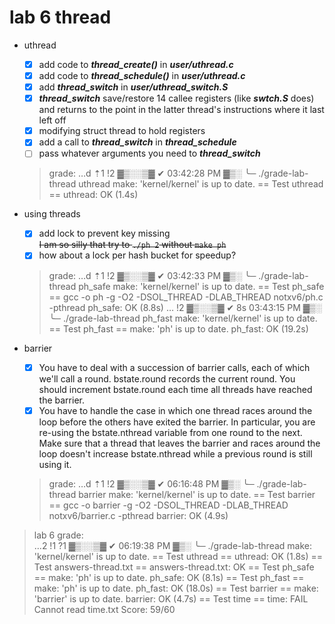 # lab 6 thread

* uthread <br>
    * [x] add code to ***thread_create()*** in ***user/uthread.c***
    * [x] add code to ***thread_schedule()*** in ***user/uthread.c***
    * [x] add ***thread_switch*** in ***user/uthread_switch.S***
    * [x] ***thread_switch*** save/restore 14 callee registers (like ***swtch.S*** does) and returns to the point in the latter thread's instructions where it last left off
    * [x] modifying struct thread to hold registers
    * [x] add a call to ***thread_switch*** in ***thread_schedule***
    * [ ] pass whatever arguments you need to ***thread_switch***
    > grade:
    …d ⇡1 !2 ▓▒░░▒▓ ✔  03:42:28 PM ▓▒░
╰─ ./grade-lab-thread uthread
make: 'kernel/kernel' is up to date.
== Test uthread == uthread: OK (1.4s) 

* using threads <br>
    * [x] add lock to prevent key missing  
    ~~I am so silly that try to `./ph 2` without `make ph`~~
    * [x] how about a lock per hash bucket for speedup?
    > grade:
    …d ⇡1 !2 ▓▒░░▒▓ ✔  03:42:33 PM ▓▒░
╰─ ./grade-lab-thread ph_safe
make: 'kernel/kernel' is up to date.
== Test ph_safe == gcc -o ph -g -O2 -DSOL_THREAD -DLAB_THREAD notxv6/ph.c -pthread
ph_safe: OK (8.8s) 
… !2 ▓▒░░▒▓ ✔  8s  03:43:15 PM ▓▒░
╰─ ./grade-lab-thread ph_fast
make: 'kernel/kernel' is up to date.
== Test ph_fast == make: 'ph' is up to date.
ph_fast: OK (19.2s) 

* barrier
    * [x] You have to deal with a succession of barrier calls, each of which we'll call a round. bstate.round records the current round. You should increment bstate.round each time all threads have reached the barrier.
    * [x] You have to handle the case in which one thread races around the loop before the others have exited the barrier. In particular, you are re-using the bstate.nthread variable from one round to the next. Make sure that a thread that leaves the barrier and races around the loop doesn't increase bstate.nthread while a previous round is still using it.
    > grade:
    …d ⇡1 !2 ▓▒░░▒▓ ✔  06:16:48 PM ▓▒░
╰─ ./grade-lab-thread barrier
make: 'kernel/kernel' is up to date.
== Test barrier == gcc -o barrier -g -O2 -DSOL_THREAD -DLAB_THREAD notxv6/barrier.c -pthread
barrier: OK (4.9s) 

> lab 6 grade:  
…2 !1 ?1 ▓▒░░▒▓ ✔  06:19:38 PM ▓▒░
╰─ ./grade-lab-thread 
make: 'kernel/kernel' is up to date.
== Test uthread == uthread: OK (1.8s) 
== Test answers-thread.txt == answers-thread.txt: OK 
== Test ph_safe == make: 'ph' is up to date.
ph_safe: OK (8.1s) 
== Test ph_fast == make: 'ph' is up to date.
ph_fast: OK (18.0s) 
== Test barrier == make: 'barrier' is up to date.
barrier: OK (4.7s) 
== Test time == 
time: FAIL 
    Cannot read time.txt
Score: 59/60
    
